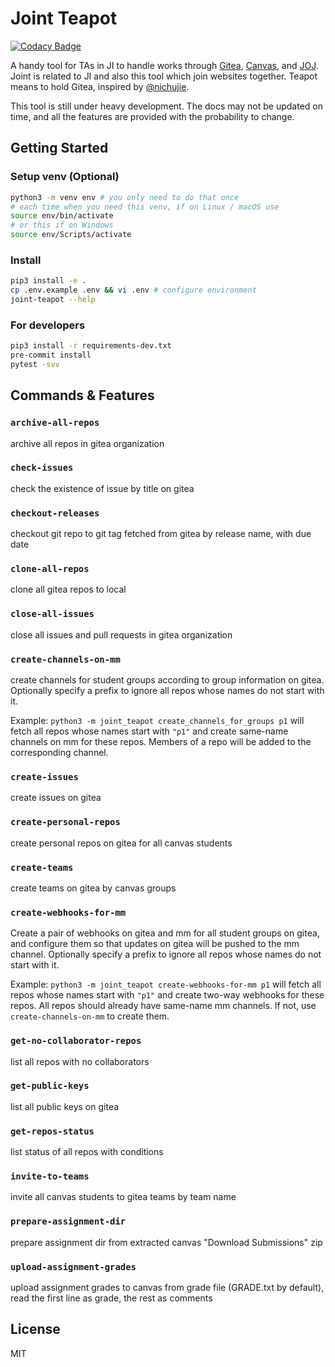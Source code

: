 # Joint Teapot

[![Codacy Badge](https://api.codacy.com/project/badge/Grade/352635b2c8534b0086b5a153db7c82e9)](https://app.codacy.com/gh/BoYanZh/Joint-Teapot?utm_source=github.com&utm_medium=referral&utm_content=BoYanZh/Joint-Teapot&utm_campaign=Badge_Grade_Settings)

A handy tool for TAs in JI to handle works through [Gitea](https://focs.ji.sjtu.edu.cn/git/), [Canvas](https://umjicanvas.com/), and [JOJ](https://joj.sjtu.edu.cn/). Joint is related to JI and also this tool which join websites together. Teapot means to hold Gitea, inspired by [@nichujie](https://github.com/nichujie).

This tool is still under heavy development. The docs may not be updated on time, and all the features are provided with the probability to change.

## Getting Started

### Setup venv (Optional)

```bash
python3 -m venv env # you only need to do that once
# each time when you need this venv, if on Linux / macOS use
source env/bin/activate
# or this if on Windows
source env/Scripts/activate
```

### Install

```bash
pip3 install -e .
cp .env.example .env && vi .env # configure environment
joint-teapot --help
```

### For developers

```bash
pip3 install -r requirements-dev.txt
pre-commit install
pytest -svv
```

## Commands & Features

### `archive-all-repos`
archive all repos in gitea organization

### `check-issues`
check the existence of issue by title on gitea

### `checkout-releases`
checkout git repo to git tag fetched from gitea by release name, with due date

### `clone-all-repos`
clone all gitea repos to local

### `close-all-issues`
close all issues and pull requests in gitea organization

### `create-channels-on-mm`
create channels for student groups according to group information on gitea. Optionally specify a prefix to ignore all repos whose names do not start with it.

Example: `python3 -m joint_teapot create_channels_for_groups p1` will fetch all repos whose names start with `"p1"` and create same-name channels on mm for these repos. Members of a repo will be added to the corresponding channel.

### `create-issues`
create issues on gitea

### `create-personal-repos`
create personal repos on gitea for all canvas students

### `create-teams`
create teams on gitea by canvas groups

### `create-webhooks-for-mm`
Create a pair of webhooks on gitea and mm for all student groups on gitea, and configure them so that updates on gitea will be pushed to the mm channel. Optionally specify a prefix to ignore all repos whose names do not start with it.

Example: `python3 -m joint_teapot create-webhooks-for-mm p1` will fetch all repos whose names start with `"p1"` and create two-way webhooks for these repos. All repos should already have same-name mm channels. If not, use `create-channels-on-mm` to create them.

### `get-no-collaborator-repos`
list all repos with no collaborators

### `get-public-keys`
list all public keys on gitea

### `get-repos-status`
list status of all repos with conditions

### `invite-to-teams`
invite all canvas students to gitea teams by team name

### `prepare-assignment-dir`
prepare assignment dir from extracted canvas "Download Submissions" zip

### `upload-assignment-grades`
upload assignment grades to canvas from grade file (GRADE.txt by default), read the first line as grade, the rest as comments

## License

MIT
